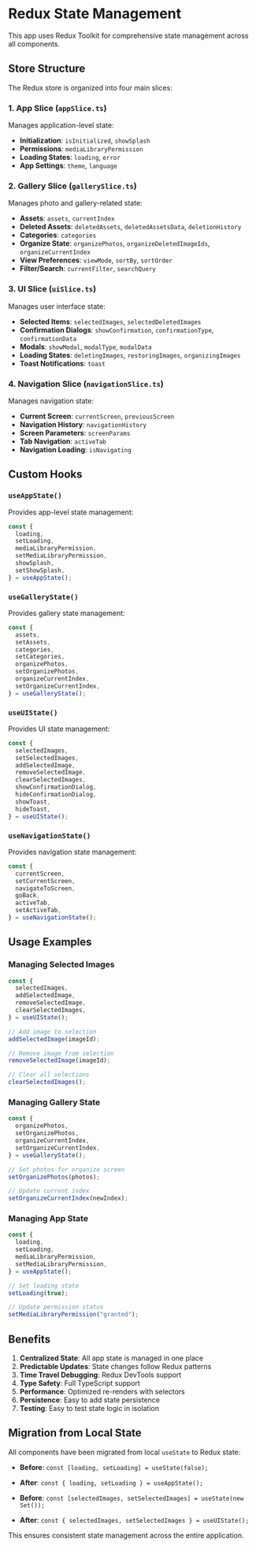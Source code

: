 # Redux State Management

This app uses Redux Toolkit for comprehensive state management across all components.

## Store Structure

The Redux store is organized into four main slices:

### 1. App Slice (`appSlice.ts`)

Manages application-level state:

- **Initialization**: `isInitialized`, `showSplash`
- **Permissions**: `mediaLibraryPermission`
- **Loading States**: `loading`, `error`
- **App Settings**: `theme`, `language`

### 2. Gallery Slice (`gallerySlice.ts`)

Manages photo and gallery-related state:

- **Assets**: `assets`, `currentIndex`
- **Deleted Assets**: `deletedAssets`, `deletedAssetsData`, `deletionHistory`
- **Categories**: `categories`
- **Organize State**: `organizePhotos`, `organizeDeletedImageIds`, `organizeCurrentIndex`
- **View Preferences**: `viewMode`, `sortBy`, `sortOrder`
- **Filter/Search**: `currentFilter`, `searchQuery`

### 3. UI Slice (`uiSlice.ts`)

Manages user interface state:

- **Selected Items**: `selectedImages`, `selectedDeletedImages`
- **Confirmation Dialogs**: `showConfirmation`, `confirmationType`, `confirmationData`
- **Modals**: `showModal`, `modalType`, `modalData`
- **Loading States**: `deletingImages`, `restoringImages`, `organizingImages`
- **Toast Notifications**: `toast`

### 4. Navigation Slice (`navigationSlice.ts`)

Manages navigation state:

- **Current Screen**: `currentScreen`, `previousScreen`
- **Navigation History**: `navigationHistory`
- **Screen Parameters**: `screenParams`
- **Tab Navigation**: `activeTab`
- **Navigation Loading**: `isNavigating`

## Custom Hooks

### `useAppState()`

Provides app-level state management:

```typescript
const {
  loading,
  setLoading,
  mediaLibraryPermission,
  setMediaLibraryPermission,
  showSplash,
  setShowSplash,
} = useAppState();
```

### `useGalleryState()`

Provides gallery state management:

```typescript
const {
  assets,
  setAssets,
  categories,
  setCategories,
  organizePhotos,
  setOrganizePhotos,
  organizeCurrentIndex,
  setOrganizeCurrentIndex,
} = useGalleryState();
```

### `useUIState()`

Provides UI state management:

```typescript
const {
  selectedImages,
  setSelectedImages,
  addSelectedImage,
  removeSelectedImage,
  clearSelectedImages,
  showConfirmationDialog,
  hideConfirmationDialog,
  showToast,
  hideToast,
} = useUIState();
```

### `useNavigationState()`

Provides navigation state management:

```typescript
const {
  currentScreen,
  setCurrentScreen,
  navigateToScreen,
  goBack,
  activeTab,
  setActiveTab,
} = useNavigationState();
```

## Usage Examples

### Managing Selected Images

```typescript
const {
  selectedImages,
  addSelectedImage,
  removeSelectedImage,
  clearSelectedImages,
} = useUIState();

// Add image to selection
addSelectedImage(imageId);

// Remove image from selection
removeSelectedImage(imageId);

// Clear all selections
clearSelectedImages();
```

### Managing Gallery State

```typescript
const {
  organizePhotos,
  setOrganizePhotos,
  organizeCurrentIndex,
  setOrganizeCurrentIndex,
} = useGalleryState();

// Set photos for organize screen
setOrganizePhotos(photos);

// Update current index
setOrganizeCurrentIndex(newIndex);
```

### Managing App State

```typescript
const {
  loading,
  setLoading,
  mediaLibraryPermission,
  setMediaLibraryPermission,
} = useAppState();

// Set loading state
setLoading(true);

// Update permission status
setMediaLibraryPermission("granted");
```

## Benefits

1. **Centralized State**: All app state is managed in one place
2. **Predictable Updates**: State changes follow Redux patterns
3. **Time Travel Debugging**: Redux DevTools support
4. **Type Safety**: Full TypeScript support
5. **Performance**: Optimized re-renders with selectors
6. **Persistence**: Easy to add state persistence
7. **Testing**: Easy to test state logic in isolation

## Migration from Local State

All components have been migrated from local `useState` to Redux state:

- **Before**: `const [loading, setLoading] = useState(false);`
- **After**: `const { loading, setLoading } = useAppState();`

- **Before**: `const [selectedImages, setSelectedImages] = useState(new Set());`
- **After**: `const { selectedImages, setSelectedImages } = useUIState();`

This ensures consistent state management across the entire application.
